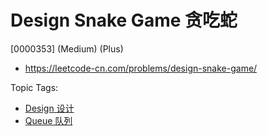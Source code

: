 # Design Snake Game 贪吃蛇

[0000353] (Medium) (Plus)

- https://leetcode-cn.com/problems/design-snake-game/

Topic Tags:

- [Design 设计](https://leetcode-cn.com/tag/design/)
- [Queue 队列](https://leetcode-cn.com/tag/queue/)
